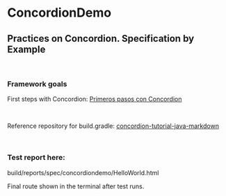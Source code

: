 # ConcordionDemo

## Practices on Concordion. Specification by Example ##

&nbsp;
### Framework goals ###
First steps with Concordion: [Primeros pasos con Concordion](https://www.adictosaltrabajo.com/2016/06/03/primeros-pasos-con-concordion/#:~:text=Primeros%20pasos%20con%20Concordion%201%201.%20Introducci%C3%B3n%20Concordion,5%205.%20Creaci%C3%B3n%20del%20fixture%20en%20Java%20)

&nbsp;

Reference repository for build.gradle: [concordion-tutorial-java-markdown](https://github.com/concordion/concordion-tutorial-java-markdown/blob/master/complete/build.gradle)

&nbsp;

### Test report here: ###
build/reports/spec/concordiondemo/HelloWorld.html

Final route shown in the terminal after test runs.